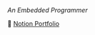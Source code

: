 *An Embedded Programmer*

📍 [Notion Portfolio](https://ribbon-hour-fc0.notion.site/Portfolio-152b3a7ac7e18048a553de732f8dd5a5?pvs=4)
